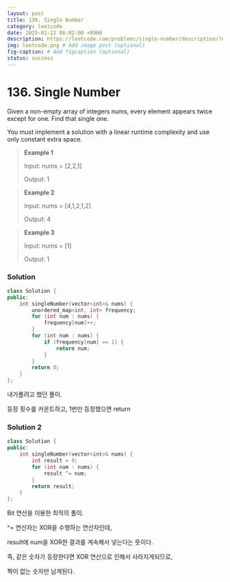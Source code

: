 ```yaml
---
layout: post
title: 136. Single Number
category: leetcode
date: 2025-01-22 06:02:00 +0900
description: https://leetcode.com/problems/single-number/description/?envType=company&envId=google&favoriteSlug=google-thirty-days
img: leetcode.png # Add image post (optional)
fig-caption: # Add figcaption (optional)
status: success
---
```



# 136. Single Number

Given a non-empty array of integers nums, every element appears twice except for one. Find that single one.

You must implement a solution with a linear runtime complexity and use only constant extra space.

 

> **Example 1**
> 
> Input: nums = [2,2,1]
> 
> Output: 1

> **Example 2**
> 
> Input: nums = [4,1,2,1,2]
> 
> Output: 4

> **Example 3**
> 
> Input: nums = [1]
> 
> Output: 1


### Solution 

```cpp
class Solution {
public:
    int singleNumber(vector<int>& nums) {
        unordered_map<int, int> frequency;
        for (int num : nums) {
            frequency[num]++;
        }
        for (int num : nums) {
            if (frequency[num] == 1) {
                return num;
            }
        }
        return 0;
    }
};
```
내가풀려고 했던 풀이. 

등장 횟수를 카운트하고, 1번만 등장했으면 return


### Solution 2 

```cpp
class Solution {
public:
    int singleNumber(vector<int>& nums) {
        int result = 0;
        for (int num : nums) {
            result ^= num;
        }
        return result;
    }
};
```
Bit 연산을 이용한 최적의 풀이. 

^= 연산자는 XOR을 수행하는 연산자인데, 

result에 num을 XOR한 결과를 계속해서 넣는다는 뜻이다.

즉, 같은 숫자가 등장한다면 XOR 연산으로 인해서 사라지게되므로, 

짝이 없는 숫자만 남게된다. 